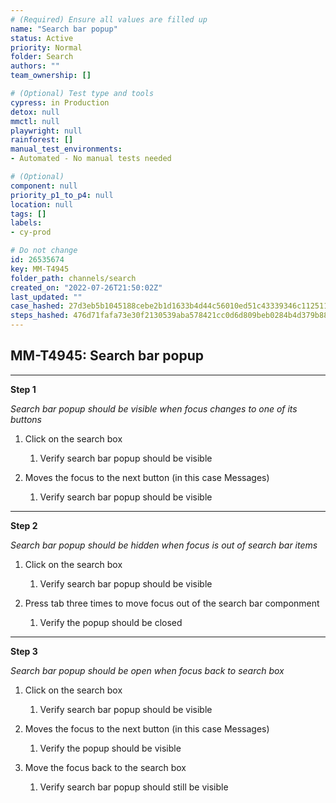 ```yaml
---
# (Required) Ensure all values are filled up
name: "Search bar popup"
status: Active
priority: Normal
folder: Search
authors: ""
team_ownership: []

# (Optional) Test type and tools
cypress: in Production
detox: null
mmctl: null
playwright: null
rainforest: []
manual_test_environments: 
- Automated - No manual tests needed

# (Optional)
component: null
priority_p1_to_p4: null
location: null
tags: []
labels: 
- cy-prod

# Do not change
id: 26535674
key: MM-T4945
folder_path: channels/search
created_on: "2022-07-26T21:50:02Z"
last_updated: ""
case_hashed: 27d3eb5b1045188cebe2b1d1633b4d44c56010ed51c43339346c11251139c2e2b3d26a410651bd45f3e126547f595bdd
steps_hashed: 476d71fafa73e30f2130539aba578421cc0d6d809beb0284b4d379b88bdf68576f41ee86cbcfc500849751eda4a6d0c4
---
```


## MM-T4945: Search bar popup

---

**Step 1**

_Search bar popup should be visible when focus changes to one of its buttons_

1. Click on the search box

   1. Verify search bar popup should be visible

2. Moves the focus to the next button (in this case Messages)

   1. Verify search bar popup should be visible

---

**Step 2**

_Search bar popup should be hidden when focus is out of search bar items_

1. Click on the search box

   1. Verify search bar popup should be visible

2. Press tab three times to move focus out of the search bar componment

   1. Verify the popup should be closed

---

**Step 3**

_Search bar popup should be open when focus back to search box_

1. Click on the search box

   1. Verify search bar popup should be visible

2. Moves the focus to the next button (in this case Messages)

   1. Verify the popup should be visible

3. Move the focus back to the search box

   1. Verify search bar popup should still be visible
